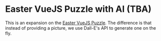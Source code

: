 # Easter VueJS Puzzle with AI (TBA)
This is an expansion on the [Easter VueJS Puzzle](https://github.com/teochewthunder/easter-vuejs-puzzle). The difference is that instead of providing a picture, we use Dall-E's API to generate one on the fly.
